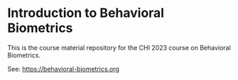 # Introduction to Behavioral Biometrics

This is the course material repository for the CHI 2023 course on Behavioral Biometrics.

See: https://behavioral-biometrics.org
